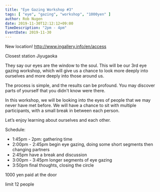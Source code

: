 ```yaml
---
title: "Eye Gazing Workshop #3"
tags: [ "eye", "gazing", "workshop", "1000yen" ]
author: Rob Nugen
date: 2019-11-30T12:12:12+09:00
TimeDescription: "2pm - 4pm"
EventDate: 2019-11-30
---
```


New location! http://www.ingallery.info/en/access

Closest station Jiyugaoka

They say our eyes are the window to the soul. This will be our 3rd eye gazing workshop, which will give us a chance to look more deeply into ourselves and more deeply into those around us.

The process is simple, and the results can be profound. You may discover parts of yourself that you didn't know were there.

In this workshop, we will be looking into the eyes of people that we may never have met before. We will have a chance to sit with multiple participants, with a small break in between each person.

Let’s enjoy learning about ourselves and each other.

Schedule:

* 1:45pm - 2pm: gathering time
* 2:00pm - 2:45pm begin eye gazing, doing some short segments then changing partners
* 2:45pm have a break and discussion
* 3:00pm - 3:45pm longer segments of eye gazing
* 3:50pm final thoughts, closing the circle

1000 yen paid at the door

limit 12 people
